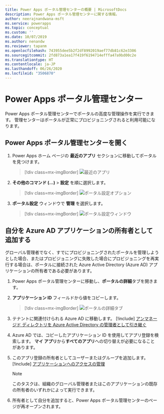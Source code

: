 ```yaml
---
title: Power Apps ポータル管理センターの概要 | MicrosoftDocs
description: Power Apps ポータル管理センターに関する情報。
author: neerajnandwana-msft
ms.service: powerapps
ms.topic: conceptual
ms.custom: ''
ms.date: 10/07/2019
ms.author: nenandw
ms.reviewer: tapanm
ms.openlocfilehash: 743955dee5b2f2df8992019aef77db81c62e3306
ms.sourcegitcommit: 2fd873a1ea17f419f6194714efffa47a9bd00c2e
ms.translationtype: HT
ms.contentlocale: ja-JP
ms.lasthandoff: 06/26/2020
ms.locfileid: "3506870"
---
```

# <a name="power-apps-portals-admin-center"></a>Power Apps ポータル管理センター

Power Apps ポータル管理センターでポータルの高度な管理操作を実行できます。 管理センターはポータルが正常にプロビジョニングされると利用可能になります。

## <a name="open-power-apps-portals-admin-center"></a>Power Apps ポータル管理センターを開く

1. Power Apps ホーム ページの **最近のアプリ** セクションに移動してポータルを見つけます。

    > [!div class=mx-imgBorder]
    > ![最近のアプリ](../media/recent-apps.png "最近のアプリ")  

2. **その他のコマンド (...)** > **設定** を順に選択します。

    > [!div class=mx-imgBorder]
    > ![ポータル設定オプション](../media/portal-settings-option.png "ポータル設定オプション")

3. **ポータル設定** ウィンドウで **管理** を選択します。

    > [!div class=mx-imgBorder]
    > ![ポータル設定ウィンドウ](../media/portal-settings-admin.png "ポータル設定ウィンドウ")

## <a name="add-yourself-as-an-owner-of-the-azure-ad-application"></a>自分を Azure AD アプリケーションの所有者として追加する

グローバル管理者でなく、すでにプロビジョニングされたポータルを管理しようとした場合、またはプロビジョニングに失敗した場合にプロビジョニングを再実行する場合は、ポータルに接続された Azure Active Directory (Azure AD) アプリケーションの所有者である必要があります。

1. Power Apps ポータル管理センターに移動し、**ポータルの詳細**タブを開きます。

2. **アプリケーション ID** フィールドから値をコピーします。

    > [!div class=mx-imgBorder]
    > ![ポータルの詳細タブ](../media/portal-details-admin.png "ポータルの詳細タブ")

3. テナントに関連付けられる Azure AD に移動します。 [!include[](../../../includes/proc-more-information.md)] [アンマネージド ディレクトリを Azure Active Directory の管理者として引き継ぐ](https://docs.microsoft.com/azure/active-directory/active-directory-manage-o365-subscription)

4. Azure AD では、コピーしたアプリケーション ID を使用してアプリ登録を検索します。 **マイ アプリ**から**すべてのアプリ**への切り替えが必要になることがあります。

5. このアプリ登録の所有者としてユーザーまたはグループを追加します。 [!include[](../../../includes/proc-more-information.md)] [アプリケーションへのアクセスの管理](https://docs.microsoft.com/azure/active-directory/active-directory-managing-access-to-apps)

    > [!Note]
    > このタスクは、組織のグローバル管理者またはこのアプリケーションの既存の所有者のいずれかによって実行できます。

6. 所有者として自分を追加すると、Power Apps ポータル管理センターのページが再オープンされます。